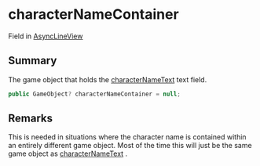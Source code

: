 # characterNameContainer

Field in [AsyncLineView](yarn.unity.asynclineview.md)

## Summary

The game object that holds the [characterNameText](yarn.unity.asynclineview.characternametext.md) text field.

```csharp
public GameObject? characterNameContainer = null;
```

## Remarks

This is needed in situations where the character name is contained within an entirely different game object. Most of the time this will just be the same game object as [characterNameText](yarn.unity.asynclineview.characternametext.md) .
